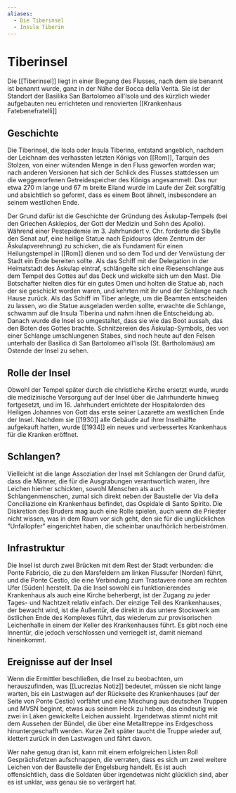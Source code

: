 ```yaml
---
aliases:
  - Die Tiberinsel
  - Insula Tiberin
---
```

# Tiberinsel
Die [[Tiberinsel]] liegt in einer Biegung des Flusses, nach dem sie benannt ist
benannt wurde, ganz in der Nähe der Bocca della Verità. Sie ist der Standort
der Basilika San Bartolomeo all'Isola und des kürzlich wieder aufgebauten
neu errichteten und renovierten [[Krankenhaus Fatebenefratelli]]


## Geschichte
Die Tiberinsel, die Isola oder Insula Tiberina, entstand angeblich, nachdem der Leichnam des verhassten letzten Königs von [[Rom]], Tarquin des Stolzen, von einer wütenden Menge in den Fluss geworfen worden war; nach anderen Versionen hat sich der Schlick des Flusses stattdessen um die weggeworfenen Getreidespeicher des Königs angesammelt.
Das nur etwa 270 m lange und 67 m breite Eiland wurde im Laufe der Zeit sorgfältig und absichtlich so geformt, dass es einem Boot ähnelt, insbesondere an seinem westlichen Ende.

Der Grund dafür ist die Geschichte der Gründung des Äskulap-Tempels (bei den Griechen Asklepios, der Gott der Medizin und Sohn des Apollo). Während einer Pestepidemie im 3. Jahrhundert v. Chr. forderte die Sibylle den Senat auf, eine heilige Statue nach Epidouros (dem Zentrum der Äskulapverehrung) zu schicken, die als Fundament für einen Heilungstempel in [[Rom]] dienen und so dem Tod und der Verwüstung der Stadt ein Ende bereiten sollte. Als das Schiff mit der Delegation in der Heimatstadt des Äskulap eintraf, schlängelte sich eine Riesenschlange aus dem Tempel des Gottes auf das Deck und wickelte sich um den Mast. Die Botschafter hielten dies für ein gutes Omen und holten die Statue ab, nach der sie geschickt worden waren, und kehrten mit ihr und der Schlange nach Hause zurück. Als das Schiff im Tiber anlegte, um die Beamten entscheiden zu lassen, wo die Statue ausgeladen werden sollte, erwachte die Schlange, schwamm auf die Insula Tiberina und nahm ihnen die Entscheidung ab. Danach wurde die Insel so umgestaltet, dass sie wie das Boot aussah, das den Boten des Gottes brachte. Schnitzereien des Äskulap-Symbols, des von einer Schlange umschlungenen Stabes, sind noch heute auf den Felsen unterhalb der Basilica di San Bartolomeo all'Isola (St. Bartholomäus) am Ostende der Insel zu sehen.

## Rolle der Insel
Obwohl der Tempel später durch die christliche Kirche ersetzt wurde, wurde die medizinische Versorgung auf der Insel über die Jahrhunderte hinweg fortgesetzt, und im 16. Jahrhundert errichtete der Hospitalorden des Heiligen Johannes von Gott das erste seiner Lazarette am westlichen Ende der Insel. Nachdem sie [[1930]] alle Gebäude auf ihrer Inselhälfte aufgekauft hatten, wurde [[1934]] ein neues und verbessertes Krankenhaus für die Kranken eröffnet.

## Schlangen?
Vielleicht ist die lange Assoziation der Insel mit Schlangen der Grund dafür, dass die Männer, die für die Ausgrabungen verantwortlich waren, ihre Leichen hierher schickten, sowohl Menschen als auch Schlangenmenschen, zumal sich direkt neben der Baustelle der Via della Conciliazione ein Krankenhaus befindet, das Ospidale di Santo Spirito. Die Diskretion des Bruders mag auch eine Rolle spielen, auch wenn die Priester nicht wissen, was in dem Raum vor sich geht, den sie für die unglücklichen "Unfallopfer" eingerichtet haben, die scheinbar unaufhörlich herbeiströmen.

## Infrastruktur
Die Insel ist durch zwei Brücken mit dem Rest der Stadt verbunden: die Ponte Fabricio, die zu den Marsfeldern am linken Flussufer (Norden) führt, und die Ponte Cestio, die eine Verbindung zum Trastavere rione am rechten Ufer (Süden) herstellt. Da die Insel sowohl ein funktionierendes Krankenhaus als auch eine Kirche beherbergt, ist der Zugang zu jeder Tages- und Nachtzeit relativ einfach. Der einzige Teil des Krankenhauses, der bewacht wird, ist die Außentür, die direkt in das untere Stockwerk am östlichen Ende des Komplexes führt, das wiederum zur provisorischen Leichenhalle in einem der Keller des Krankenhauses führt. Es gibt noch eine Innentür, die jedoch verschlossen und verriegelt ist, damit niemand hineinkommt.


## Ereignisse auf der Insel
Wenn die Ermittler beschließen, die Insel zu beobachten, um herauszufinden, was [[Lucrezias Notiz]] bedeutet, müssen sie nicht lange warten, bis ein Lastwagen auf der Rückseite des Krankenhauses (auf der Seite von Ponte Cestio) vorfährt und eine Mischung aus deutschen Truppen und MVSN beginnt, etwas aus seinem Heck zu heben, das eindeutig wie zwei in Laken gewickelte Leichen aussieht. Irgendetwas stimmt nicht mit dem Aussehen der Bündel, die über eine Metalltreppe ins Erdgeschoss hinuntergeschafft werden. Kurze Zeit später taucht die Truppe wieder auf, klettert zurück in den Lastwagen und fährt davon.

Wer nahe genug dran ist, kann mit einem erfolgreichen Listen Roll Gesprächsfetzen aufschnappen, die verraten, dass es sich um zwei weitere Leichen von der Baustelle der Engelsburg handelt. Es ist auch offensichtlich, dass die Soldaten über irgendetwas nicht glücklich sind, aber es ist unklar, was genau sie so verärgert hat.








